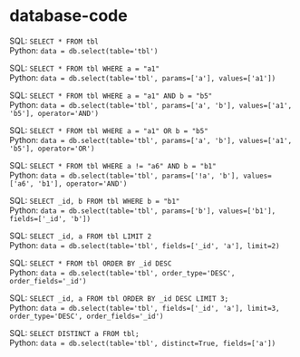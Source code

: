 # database-code
 
SQL: `SELECT * FROM tbl`  
Python: `data = db.select(table='tbl')`

SQL: `SELECT * FROM tbl WHERE a = "a1"`  
Python: `data = db.select(table='tbl', params=['a'], values=['a1'])`

SQL: `SELECT * FROM tbl WHERE a = "a1" AND b = "b5"`  
Python: `data = db.select(table='tbl', params=['a', 'b'], values=['a1', 'b5'], operator='AND')`

SQL: `SELECT * FROM tbl WHERE a = "a1" OR b = "b5"`  
Python: `data = db.select(table='tbl', params=['a', 'b'], values=['a1', 'b5'], operator='OR')`

SQL: `SELECT * FROM tbl WHERE a != "a6" AND b = "b1"`  
Python: `data = db.select(table='tbl', params=['!a', 'b'], values=['a6', 'b1'], operator='AND')`

SQL: `SELECT _id, b FROM tbl WHERE b = "b1"`  
Python: `data = db.select(table='tbl', params=['b'], values=['b1'], fields=['_id', 'b'])`

SQL: `SELECT _id, a FROM tbl LIMIT 2`  
Python: `data = db.select(table='tbl', fields=['_id', 'a'], limit=2)`

SQL: `SELECT * FROM tbl ORDER BY _id DESC`  
Python: `data = db.select(table='tbl', order_type='DESC', order_fields='_id')`

SQL: `SELECT _id, a FROM tbl ORDER BY _id DESC LIMIT 3;`  
Python: `data = db.select(table='tbl', fields=['_id', 'a'], limit=3, order_type='DESC', order_fields='_id')`

SQL: `SELECT DISTINCT a FROM tbl;`  
Python: `data = db.select(table='tbl', distinct=True, fields=['a'])`

